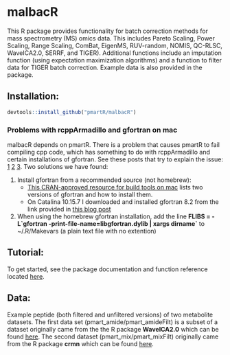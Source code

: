 # malbacR

This R package provides functionality for batch correction methods for mass spectrometry (MS) omics data. This includes Pareto Scaling, Power Scaling, Range Scaling, ComBat, EigenMS, RUV-random, NOMIS, QC-RLSC, WaveICA2.0, SERRF, and TIGER). Additional functions include an imputation function (using expectation maximization algorithms) and a function to filter data for TIGER batch correction. Example data is also provided in the package.

## Installation:

``` r
devtools::install_github("pmartR/malbacR")
```


### Problems with rcppArmadillo and gfortran on mac

malbacR depends on pmartR. There is a problem that causes pmartR to fail compiling cpp code, which has something to do with rcppArmadillo and certain installations of gfortran.  See these posts that try to explain the issue:  [1](https://stackoverflow.com/questions/64992467/mac-clang-installation-seems-to-override-gcc-install) [2](https://stackoverflow.com/questions/29992066/rcpp-warning-directory-not-found-for-option-l-usr-local-cellar-gfortran-4-8/29993906#29993906) [3](https://community.rstudio.com/t/setting-up-travis-ci-on-linux-with-an-r-package-that-uses-rcpparmadillo/53910/3).  Two solutions we have found:

1.  Install gfortran from a recommended source (not homebrew): 
    - [This CRAN-approved resource for build tools on mac](https://mac.r-project.org/tools/) lists two versions of gfortran and how to install them.
    - On Catalina 10.15.7 I downloaded and installed gfortran 8.2 from the link provided in [this blog post](https://thecoatlessprofessor.com/programming/cpp/r-compiler-tools-for-rcpp-on-macos/#google_vignette)  
2.  When using the homebrew gfortran installation, add the line **FLIBS = -L\`gfortran -print-file-name=libgfortran.dylib | xargs dirname\`** to ~/.R/Makevars (a plain text file with no extention)


## Tutorial:

To get started, see the package documentation and function reference located [here](https://github.com/pmartR/malbacR/tree/damon_develop/docs/articles).

## Data:

Example peptide (both filtered and unfiltered versions) of two metabolite datasets. The first data set (pmart_amide/pmart_amideFilt) is a subset of a dataset originally came from the the R package __WaveICA2.0__ which can be found [here](https://github.com/dengkuistat/WaveICA_2.0). The second dataset (pmart_mix/pmart_mixFilt) originally came from the R package __crmn__ which can be found [here](https://cran.rstudio.com/web/packages/crmn/index.html).
